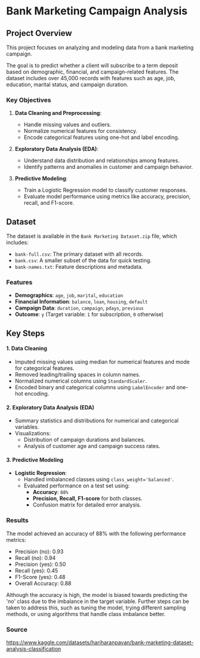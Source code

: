 # Bank Marketing Campaign Analysis

## Project Overview

This project focuses on analyzing and modeling data from a bank marketing campaign. 

The goal is to predict whether a client will subscribe to a term deposit based on demographic, financial, and campaign-related features. The dataset includes over 45,000 records with features such as age, job, education, marital status, and campaign duration.

### Key Objectives

1. **Data Cleaning and Preprocessing**:
   - Handle missing values and outliers.
   - Normalize numerical features for consistency.
   - Encode categorical features using one-hot and label encoding.

2. **Exploratory Data Analysis (EDA)**:
   - Understand data distribution and relationships among features.
   - Identify patterns and anomalies in customer and campaign behavior.

3. **Predictive Modeling**:
   - Train a Logistic Regression model to classify customer responses.
   - Evaluate model performance using metrics like accuracy, precision, recall, and F1-score.

## Dataset

The dataset is available in the `Bank Marketing Dataset.zip` file, which includes:
- `bank-full.csv`: The primary dataset with all records.
- `bank.csv`: A smaller subset of the data for quick testing.
- `bank-names.txt`: Feature descriptions and metadata.

### Features

- **Demographics**: `age`, `job`, `marital`, `education`
- **Financial Information**: `balance`, `loan`, `housing`, `default`
- **Campaign Data**: `duration`, `campaign`, `pdays`, `previous`
- **Outcome**: `y` (Target variable: `1` for subscription, `0` otherwise)

## Key Steps

#### 1. Data Cleaning
- Imputed missing values using median for numerical features and mode for categorical features.
- Removed leading/trailing spaces in column names.
- Normalized numerical columns using `StandardScaler`.
- Encoded binary and categorical columns using `LabelEncoder` and one-hot encoding.

#### 2. Exploratory Data Analysis (EDA)
- Summary statistics and distributions for numerical and categorical variables.
- Visualizations:
  - Distribution of campaign durations and balances.
  - Analysis of customer age and campaign success rates.

#### 3. Predictive Modeling
- **Logistic Regression**:
  - Handled imbalanced classes using `class_weight='balanced'`.
  - Evaluated performance on a test set using:
    - **Accuracy**: `88%`
    - **Precision, Recall, F1-score** for both classes.
    - Confusion matrix for detailed error analysis.

### Results

The model achieved an accuracy of 88% with the following performance metrics:

- Precision (no): 0.93
- Recall (no): 0.94
- Precision (yes): 0.50
- Recall (yes): 0.45
- F1-Score (yes): 0.48
- Overall Accuracy: 0.88

Although the accuracy is high, the model is biased towards predicting the 'no' class due to the imbalance in the target variable. Further steps can be taken to address this, such as tuning the model, trying different sampling methods, or using algorithms that handle class imbalance better.

### Source

https://www.kaggle.com/datasets/hariharanpavan/bank-marketing-dataset-analysis-classification
